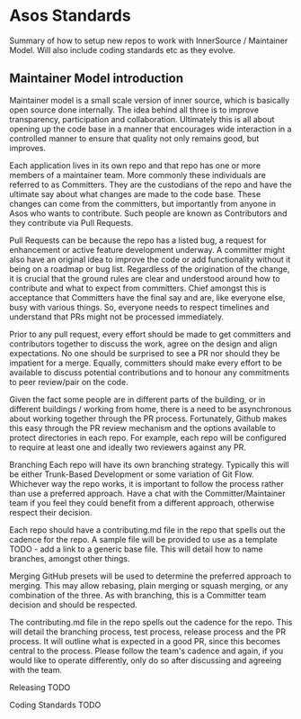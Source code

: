 # Asos Standards
Summary of how to setup new repos to work with InnerSource / Maintainer Model. Will also include coding standards etc as they evolve.

## Maintainer Model introduction
Maintainer model is a small scale version of inner source, which is basically open source done internally. The idea behind all three is to improve transparency, participation and collaboration. Ultimately this is all about opening up the code base in a manner that encourages wide interaction in a controlled manner to ensure that quality not only remains good, but improves.

Each application lives in its own repo and that repo has one or more members of a maintainer team. More commonly these individuals are referred to as Committers. They are the custodians of the repo and have the ultimate say about what changes are made to the code base. These changes can come from the committers, but importantly from anyone in Asos who wants to contribute. Such people are known as Contributors and they contribute via Pull Requests.

Pull Requests can be because the repo has a listed bug, a request for enhancement or active feature development underway. A committer might also have an original idea to improve the code or add functionality without it being on a roadmap or bug list. Regardless of the origination of the change, it is crucial that the ground rules are clear and understood around how to contribute and what to expect from committers. Chief amongst this is acceptance that Committers have the final say and are, like everyone else, busy with various things. So, everyone needs to respect timelines and understand that PRs might not be processed immediately.

Prior to any pull request, every effort should be made to get committers and contributors together to discuss the work, agree on the design and align expectations. No one should be surprised to see a PR nor should they be impatient for a merge. Equally, committers should make every effort to be available to discuss potential contributions and to honour any commitments to peer review/pair on the code.

Given the fact some people are in different parts of the building, or in different buildings / working from home, there is a need to be asynchronous about working together through the PR process. Fortunately, Github makes this easy through the PR review mechanism and the options available to protect directories in each repo. For example, each repo will be configured to require at least one and ideally two reviewers against any PR.

Branching
Each repo will have its own branching strategy. Typically this will be either Trunk-Based Development or some variation of Git Flow. Whichever way the repo works, it is important to follow the process rather than use a preferred approach. Have a chat with the Committer/Maintainer team if you feel they could benefit from a different approach, otherwise respect their decision. 

Each repo should have a contributing.md file in the repo that spells out the cadence for the repo. A sample file will be provided to use as a template TODO - add a link to a generic base file. This will detail how to name branches, amongst other things.

Merging
GitHub presets will be used to determine the preferred approach to merging. This may allow rebasing, plain merging or squash merging, or any combination of the three. As with branching, this is a Committer team decision and should be respected. 

The contributing.md file in the repo spells out the cadence for the repo.  This will detail the branching process, test process, release process and the PR process. It will outline what is expected in a good PR, since this becomes central to the process. Please follow the team's cadence and again, if you would like to operate differently, only do so after discussing and agreeing with the team. 

Releasing
TODO

Coding Standards
TODO

